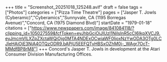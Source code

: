 +++
title = "Screenshot_20251018_125248.avif"
draft = false
tags = ["Photos"]
categories = ["Pizza Time Theatre"]
pages = ["Jasper T. Jowls (Cyberamic)","Cyberamics","Sunnyvale, CA (1195 Borregas Avenue)","Concord, CA (1975 Diamond Blvd)"]
startDate = "1979-01-18"
citations = ["https://www.newspapers.com/image/841084118/?clipping_id=105027559&fcfToken=eyJhbGciOiJIUzI1NiIsInR5cCI6IkpXVCJ9.eyJmcmVlLXZpZXctaWQiOjg0MTA4NDExOCwiaWF0IjoxNzYwODA3OTg0LCJleHAiOjE3NjA4OTQzODR9.bAPjU5EEFQTyHBSxOZhM0j-_WAgr7OcT-MMdfBP8rM8"]
+++
Concord's Jasper T. Jowls in development at the Atari Consumer Division Manufacturing Offices.